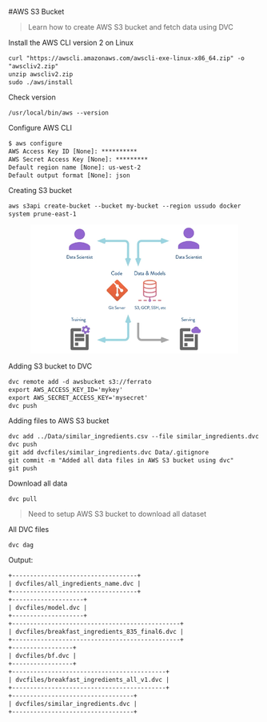 #AWS S3 Bucket

> Learn how to create AWS S3 bucket and fetch data using DVC


Install the AWS CLI version 2 on Linux
```
curl "https://awscli.amazonaws.com/awscli-exe-linux-x86_64.zip" -o "awscliv2.zip"
unzip awscliv2.zip
sudo ./aws/install
```

Check version
```
/usr/local/bin/aws --version
 ```

Configure AWS CLI
```
$ aws configure
AWS Access Key ID [None]: **********
AWS Secret Access Key [None]: *********
Default region name [None]: us-west-2
Default output format [None]: json
```

Creating S3 bucket
```
aws s3api create-bucket --bucket my-bucket --region ussudo docker system prune-east-1
```

<p align="center">
  <img style="width:26rem; height:auto" src="https://github.com/Sparten-Ashvinee/Ferrato/blob/8bb79ec32f2bae3cc8290384bd5ef396a8eb0d26/imgs/DVC.png"/>
</p>


Adding S3 bucket to DVC
```
dvc remote add -d awsbucket s3://ferrato
export AWS_ACCESS_KEY_ID='mykey'
export AWS_SECRET_ACCESS_KEY='mysecret'
dvc push
```


Adding files to AWS S3 bucket
```
dvc add ../Data/similar_ingredients.csv --file similar_ingredients.dvc
dvc push
git add dvcfiles/similar_ingredients.dvc Data/.gitignore
git commit -m "Added all data files in AWS S3 bucket using dvc"
git push
```

Download all data
```
dvc pull
```
> Need to setup AWS S3 bucket to download all dataset



All DVC files

```
dvc dag
```
Output:
```
+-----------------------------------+  
| dvcfiles/all_ingredients_name.dvc |  
+-----------------------------------+  
+--------------------+ 
| dvcfiles/model.dvc | 
+--------------------+ 
+-----------------------------------------------+  
| dvcfiles/breakfast_ingredients_835_final6.dvc |  
+-----------------------------------------------+  
+-----------------+  
| dvcfiles/bf.dvc |  
+-----------------+  
+-------------------------------------------+  
| dvcfiles/breakfast_ingredients_all_v1.dvc |  
+-------------------------------------------+  
+----------------------------------+ 
| dvcfiles/similar_ingredients.dvc | 
+----------------------------------+ 
```
